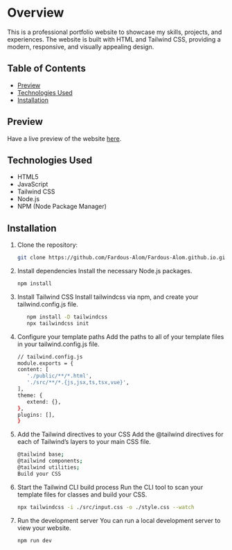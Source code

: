 # Overview

This is a professional portfolio website to showcase my skills, projects, and experiences. The website is built with HTML and Tailwind CSS, providing a modern, responsive, and visually appealing design.

## Table of Contents

- [Preview](#Preview)
- [Technologies Used](#technologies-used)
- [Installation](#installation)

## Preview

Have a live preview of the website [here](https://fardous-alom.github.io/).

## Technologies Used

- HTML5
- JavaScript
- Tailwind CSS
- Node.js
- NPM (Node Package Manager)

## Installation

1. Clone the repository:
   ```bash
   git clone https://github.com/Fardous-Alom/Fardous-Alom.github.io.git

2. Install dependencies
   Install the necessary Node.js packages.
   ```bash
   npm install

3. Install Tailwind CSS
   Install tailwindcss via npm, and create your tailwind.config.js file.
   ```bash
      npm install -D tailwindcss
      npx tailwindcss init

4. Configure your template paths
   Add the paths to all of your template files in your tailwind.config.js file.
   ```bash
   // tailwind.config.js
   module.exports = {
   content: [
      './public/**/*.html',
      './src/**/*.{js,jsx,ts,tsx,vue}',
   ],
   theme: {
      extend: {},
   },
   plugins: [],
   }

5. Add the Tailwind directives to your CSS
   Add the @tailwind directives for each of Tailwind’s layers to your main CSS file.
   ```bash
   @tailwind base;
   @tailwind components;
   @tailwind utilities;
   Build your CSS

5. Start the Tailwind CLI build process
   Run the CLI tool to scan your template files for classes and build your CSS.
   ```bash
   npx tailwindcss -i ./src/input.css -o ./style.css --watch

6. Run the development server
   You can run a local development server to view your website.
   ```bash
   npm run dev
